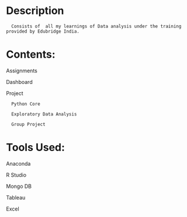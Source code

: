 # Description

      Consists of  all my learnings of Data analysis under the training provided by Edubridge India.

# Contents:

   Assignments

   Dashboard
   
   Project
   
      Python Core
   
      Exploratory Data Analysis
   
      Group Project
   
# Tools Used:

   Anaconda

   R Studio

   Mongo DB

   Tableau 
   
   Excel
   
   

     
